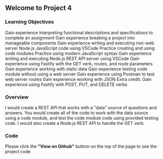 ## Welcome to Project 4

### Learning Objectives

Gain experience interpreting functional descriptions and specifications to complete an assignment
Gain experience breaking a project into manageable components
Gain experience writing and executing non-web server Node.js JavaScript code using VSCode
Practice creating and using code modules
Practice using modern JavaScript syntax
Gain experience writing and executing Node.js REST API server using VSCode
Gain experience using Fastify with the GET verb, routes, and route parameters
Gain experience working with static data
Gain experience testing code module without using a web server
Gain experience using Postman to test web server routes
Gain experience working with JSON
Extra credit: Gain experience using Fastify with POST, PUT, and DELETE verbs

### Overview

I would create a REST API that works with a "data" source of questions and answers. You would create all of the code to work with the data source using a code module, and test the code module code using provided testing code. I would also create a Node.js REST API to handle the GET verb. 

### Code

Please click the **"View on Github"** buttom on the top of the page to see the project code

